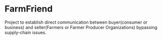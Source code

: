 # FarmFriend
Project to establish direct communication between buyer(consumer or business) and seller(Farmers or Farmer Producer Organizations) bypassing  supply-chain issues.

